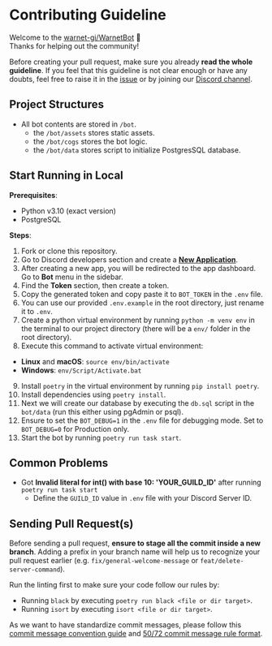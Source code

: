 # Contributing Guideline

Welcome to the [warnet-gi/WarnetBot](https://github.com/warnet-gi/WarnetBot) 👋\
Thanks for helping out the community!

Before creating your pull request, make sure you already **read the whole guideline**. If you feel that this guideline is not clear enough or have any doubts, feel free to raise it in the [issue](https://github.com/warnet-gi/WarnetBot/issues/new) or by joining our [Discord channel](https://discord.gg/warnet-gi).

## Project Structures

- All bot contents are stored in `/bot`.
  - the `/bot/assets` stores static assets.
  - the `/bot/cogs` stores the bot logic.
  - the `/bot/data` stores script to initialize PostgresSQL database.

## Start Running in Local

**Prerequisites**:

- Python v3.10 (exact version)
- PostgreSQL

**Steps**:

1. Fork or clone this repository.
2. Go to Discord developers section and create a **[New Application](https://discord.com/developers/applications)**.
3. After creating a new app, you will be redirected to the app dashboard. Go to **Bot** menu in the sidebar.
4. Find the **Token** section, then create a token.
5. Copy the generated token and copy paste it to `BOT_TOKEN` in the `.env` file.
6. You can use our provided `.env.example` in the root directory, just rename it to `.env`.
7. Create a python virtual environment by running `python -m venv env` in the terminal to our project directory (there will be a `env/` folder in the root directory).
8. Execute this command to activate virtual environment:

- **Linux** and **macOS**: `source env/bin/activate`
- **Windows**: `env/Script/Activate.bat`

9. Install `poetry` in the virtual environment by running `pip install poetry`.
10. Install dependencies using `poetry install`.
11. Next we will create our database by executing the `db.sql` script in the `bot/data` (run this either using pgAdmin or psql).
12. Ensure to set the `BOT_DEBUG=1` in the `.env` file for debugging mode. Set to `BOT_DEBUG=0` for Production only.
13. Start the bot by running `poetry run task start`.

## Common Problems

- Got **Invalid literal for int() with base 10: 'YOUR_GUILD_ID'** after running `poetry run task start`
  - Define the `GUILD_ID` value in `.env` file with your Discord Server ID.

## Sending Pull Request(s)

Before sending a pull request, **ensure to stage all the commit inside a new branch**. Adding a prefix in your branch name will help us to recognize your pull request earlier (e.g. `fix/general-welcome-message` or `feat/delete-server-command`).

Run the linting first to make sure your code follow our rules by:

- Running `black` by executing `poetry run black <file or dir target>`.
- Running `isort` by executing `isort <file or dir target>`.

As we want to have standardize commit messages, please follow this [commit message convention guide](https://www.conventionalcommits.org/en/v1.0.0/#summary) and [50/72 commit message rule format](https://initialcommit.com/blog/git-commit-messages-best-practices).
